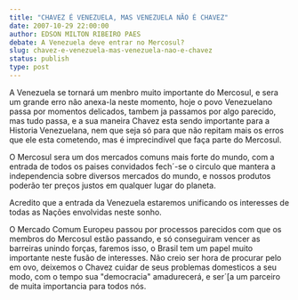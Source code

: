 ```yaml
---
title: "CHAVEZ É VENEZUELA, MAS VENEZUELA NÃO É CHAVEZ"
date: 2007-10-29 22:00:00
author: EDSON MILTON RIBEIRO PAES
debate: A Venezuela deve entrar no Mercosul?
slug: chavez-e-venezuela-mas-venezuela-nao-e-chavez
status: publish 
type: post
---
```


A Venezuela se tornará um menbro muito importante do Mercosul, e sera um grande erro não anexa-la neste momento, hoje o povo Venezuelano passa por momentos delicados, tambem ja passamos por algo parecido, mas tudo passa, e a sua maneira Chavez esta sendo importante para a Historia Venezuelana, nem que seja só para que não repitam mais os erros que ele esta cometendo, mas é imprecindivel que faça parte do Mercosul.  

O Mercosul sera um dos mercados comuns mais forte do mundo, com a entrada de todos os paises convidados fech´-se o circulo que mantera a independencia sobre diversos mercados do mundo, e nossos produtos poderão ter preços justos em qualquer lugar do planeta.  

Acredito que a entrada da Venezuela estaremos unificando os interesses de todas as Nações envolvidas neste sonho.  

O Mercado Comum Europeu passou por processos parecidos com que os membros do Mercosul estão passando, e só conseguiram vencer as barreiras unindo forças, faremos isso, o Brasil tem um papel muito importante neste fusão de interesses. Não creio ser hora de procurar pelo em ovo, deixemos o Chavez cuidar de seus problemas domesticos a seu modo, com o tempo sua "democracia" amadurecerá, e ser´[a um parceiro de muita importancia para todos nós.
